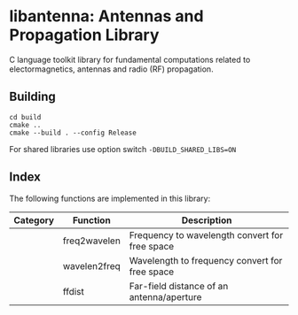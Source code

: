 # libantenna: Antennas and Propagation Library

C language toolkit library for fundamental computations related to electormagnetics, antennas and radio (RF) propagation.

## Building

```shell
cd build
cmake .. 
cmake --build . --config Release
```  

For shared libraries use option switch `-DBUILD_SHARED_LIBS=ON`

## Index

The following functions are implemented in this library:

| Category | Function     | Description                                    |
| -------- | ------------ | ---------------------------------------------- |
|          | freq2wavelen | Frequency to wavelength convert for free space |
|          | wavelen2freq | Wavelength to frequency convert for free space |
|          | ffdist       | Far-field distance of an antenna/aperture      |

